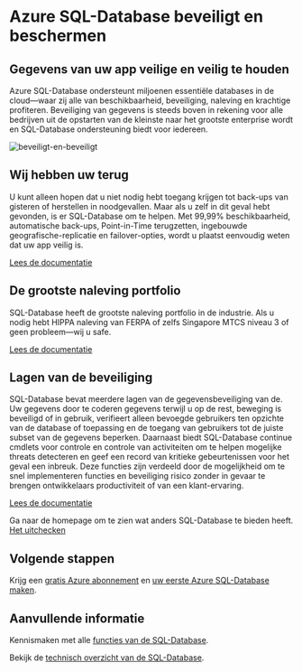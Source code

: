 <properties
   pageTitle="Azure SQL-Database beveiligt en beschermen"
   description="Lees hoe SQL-Database beveiligen helpt en beveiligen"
   keywords=""
   services="sql-database"
   documentationCenter=""
   authors="CarlRabeler"
   manager="jhubbard"
   editor=""/>

<tags
   ms.service="sql-database"
   ms.devlang="NA"
   ms.topic="article"
   ms.tgt_pltfrm="NA"
   ms.workload="data-management"
   ms.date="09/13/2016"
   ms.author="carlrab"/>
   
# <a name="azure-sql-database-secures-and-protects"></a>Azure SQL-Database beveiligt en beschermen

## <a name="keep-your-apps-data-safe-and-secure"></a>Gegevens van uw app veilige en veilig te houden

Azure SQL-Database ondersteunt miljoenen essentiële databases in de cloud&mdash;waar zij alle van beschikbaarheid, beveiliging, naleving en krachtige profiteren. Beveiliging van gegevens is steeds boven in rekening voor alle bedrijven uit de opstarten van de kleinste naar het grootste enterprise wordt en SQL-Database ondersteuning biedt voor iedereen.

![beveiligt-en-beveiligt](./media/sql-database-helps-secures-and-protects/sql-database-helps-secures-and-protects.png)

## <a name="weve-got-your-back"></a>Wij hebben uw terug

U kunt alleen hopen dat u niet nodig hebt toegang krijgen tot back-ups van gisteren of herstellen in noodgevallen. Maar als u zelf in dit geval hebt gevonden, is er SQL-Database om te helpen. Met 99,99% beschikbaarheid, automatische back-ups, Point-in-Time terugzetten, ingebouwde geografische-replicatie en failover-opties, wordt u plaatst eenvoudig weten dat uw app veilig is.

[Lees de documentatie](sql-database-business-continuity.md)

## <a name="the-largest-compliance-portfolio"></a>De grootste naleving portfolio

SQL-Database heeft de grootste naleving portfolio in de industrie. Als u nodig hebt HIPPA naleving van FERPA of zelfs Singapore MTCS niveau 3 of geen probleem&mdash;wij u safe.  

[Lees de documentatie](https://www.microsoft.com/TrustCenter/Compliance/default.aspx)

## <a name="layers-of-protection"></a>Lagen van de beveiliging

SQL-Database bevat meerdere lagen van de gegevensbeveiliging van de. Uw gegevens door te coderen gegevens terwijl u op de rest, beweging is beveiligd of in gebruik, verifieert alleen bevoegde gebruikers ten opzichte van de database of toepassing en de toegang van gebruikers tot de juiste subset van de gegevens beperken. Daarnaast biedt SQL-Database continue cmdlets voor controle en controle van activiteiten om te helpen mogelijke threats detecteren en geef een record van kritieke gebeurtenissen voor het geval een inbreuk. Deze functies zijn verdeeld door de mogelijkheid om te snel implementeren functies en beveiliging risico zonder in gevaar te brengen ontwikkelaars productiviteit of van een klant-ervaring.

[Lees de documentatie](http://go.microsoft.com/fwlink/?LinkID=787593)

Ga naar de homepage om te zien wat anders SQL-Database te bieden heeft.
[Het uitchecken](https://azure.microsoft.com/services/sql-database/) 

## <a name="next-steps"></a>Volgende stappen

Krijg een [gratis Azure abonnement](https://azure.microsoft.com/get-started/) en [uw eerste Azure SQL-Database maken](sql-database-get-started.md).

## <a name="additional-resources"></a>Aanvullende informatie

Kennismaken met alle [functies van de SQL-Database](https://azure.microsoft.com/services/sql-database/).
 
Bekijk de [technisch overzicht van de SQL-Database](sql-database-technical-overview.md).  


